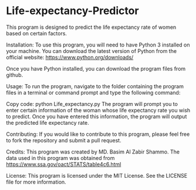 # Life-expectancy-Predictor
This program is designed to predict the life expectancy rate of women based on certain factors.

Installation:
To use this program, you will need to have Python 3 installed on your machine. You can download the latest version of Python from the official website: https://www.python.org/downloads/

Once you have Python installed, you can download the program files from github.

Usage:
To run the program, navigate to the folder containing the program files in a terminal or command prompt and type the following command:

Copy code:
python Life_expectancy.py
The program will prompt you to enter certain information of the woman whose life expectancy rate you wish to predict. Once you have entered this information, the program will output the predicted life expectancy rate.

Contributing:
If you would like to contribute to this program, please feel free to fork the repository and submit a pull request.

Credits:
This program was created by MD. Basim Al Zabir Shammo. The data used in this program was obtained from https://www.ssa.gov/oact/STATS/table4c6.html

License:
This program is licensed under the MIT License. See the LICENSE file for more information.
